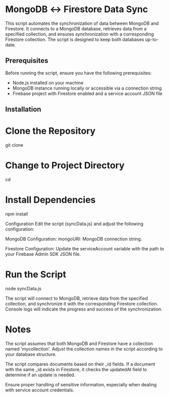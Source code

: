 # MongoDB ↔ Firestore Data Sync

This script automates the synchronization of data between MongoDB and Firestore. It connects to a MongoDB database, retrieves data from a specified collection, and ensures synchronization with a corresponding Firestore collection. The script is designed to keep both databases up-to-date.

## Prerequisites

Before running the script, ensure you have the following prerequisites:

- Node.js installed on your machine
- MongoDB instance running locally or accessible via a connection string
- Firebase project with Firestore enabled and a service account JSON file

## Installation


# Clone the Repository
git clone <repository-url>

# Change to Project Directory
cd <repository-directory>

# Install Dependencies
npm install

Configuration
Edit the script (syncData.js) and adjust the following configuration:

MongoDB Configuration:
mongoURI: MongoDB connection string.

Firestore Configuration:
Update the serviceAccount variable with the path to your Firebase Admin SDK JSON file.

# Run the Script
node syncData.js


The script will connect to MongoDB, retrieve data from the specified collection, and synchronize it with the corresponding Firestore collection. Console logs will indicate the progress and success of the synchronization.

# Notes
The script assumes that both MongoDB and Firestore have a collection named 'mycollection'. Adjust the collection names in the script according to your database structure.

The script compares documents based on their _id fields. If a document with the same _id exists in Firestore, it checks the updatedAt field to determine if an update is needed.

Ensure proper handling of sensitive information, especially when dealing with service account credentials.



